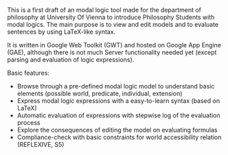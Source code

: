 This is a first draft of an modal logic tool made for the department of philosophy at University Of Vienna to introduce Philosophy Students with modal logics. The main purpose is to view and edit models and to evaluate sentences by using LaTeX-like syntax.

It is written in Google Web Toolkit (GWT) and hosted on Google App Engine (GAE), although there is not much Server functionality needed yet (except parsing and evaluation of logic expressions).

Basic features:
  * Browse through a pre-defined modal logic model to understand basic elements (possible world, predicate, individual, extension)
  * Express modal logic expressions with a easy-to-learn syntax (based on LaTeX)
  * Automatic evaluation of expressions with stepwise log of the evaluation process
  * Explore the consequences of editing the model on evaluating formulas
  * Compliance-check with basic constraints for world accessibility relation (REFLEXIVE, S5)
